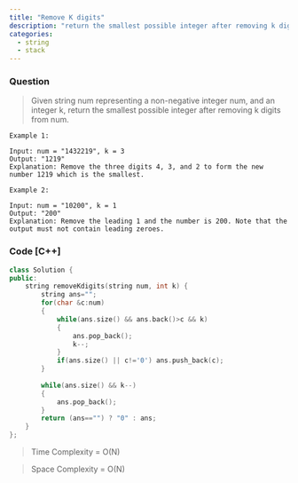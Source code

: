 ```yaml
---
title: "Remove K digits"
description: "return the smallest possible integer after removing k digits from num"
categories:
  - string
  - stack
---
```


### Question

> Given string num representing a non-negative integer num, and an integer k, return the smallest possible integer after removing k digits from num.

```
Example 1:

Input: num = "1432219", k = 3
Output: "1219"
Explanation: Remove the three digits 4, 3, and 2 to form the new number 1219 which is the smallest.

Example 2:

Input: num = "10200", k = 1
Output: "200"
Explanation: Remove the leading 1 and the number is 200. Note that the output must not contain leading zeroes.
```

### Code [C++]

```cpp
class Solution {
public:
    string removeKdigits(string num, int k) {
        string ans="";
        for(char &c:num)
        {
            while(ans.size() && ans.back()>c && k)
            {
                ans.pop_back();
                k--;
            }
            if(ans.size() || c!='0') ans.push_back(c);
        }
        
        while(ans.size() && k--)           
        {
            ans.pop_back();
        }
        return (ans=="") ? "0" : ans;
    }
};
```

> Time Complexity = O(N)

> Space Complexity = O(N)

